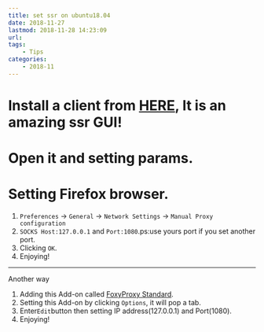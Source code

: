 ```yaml
---
title: set ssr on ubuntu18.04
date: 2018-11-27
lastmod: 2018-11-28 14:23:09
url:
tags:
    - Tips  
categories:
    - 2018-11
---
```

# Install a client from [HERE](https://github.com/erguottou520/electron-ssr), It is an amazing ssr GUI!
# Open it and setting params.
# Setting Firefox browser. 
1. `Preferences` -> `General` -> `Network Settings` -> `Manual Proxy configuration`
2. `SOCKS Host:127.0.0.1` and `Port:1080`.ps:use yours port if you set another port.
3. Clicking `OK`.
4. Enjoying!
---
Another way
1. Adding this Add-on called [FoxyProxy Standard](https://addons.mozilla.org/en-US/firefox/addon/foxyproxy-standard/).
2. Setting this Add-on by clicking `Options`, it will pop a tab. 
3. Enter`Edit`button then setting IP address(127.0.0.1) and Port(1080).
4. Enjoying!
